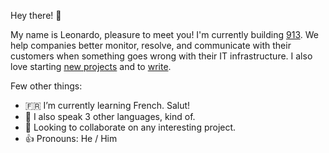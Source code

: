 Hey there! 👋

My name is Leonardo, pleasure to meet you! I'm currently building [913](https://913hq.com). We help companies better monitor, resolve, and communicate with their customers when something goes wrong with their IT infrastructure. I also love starting [new projects](https://leodrummond.com/projects) and to [write](https://leodrummond.com/blog).

Few other things:
- 🇫🇷  I’m currently learning French. Salut!
- 💬  I also speak 3 other languages, kind of.
- 👯  Looking to collaborate on any interesting project.
- 👍  Pronouns: He / Him
